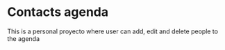 # Contacts agenda
This is a personal proyecto where user can add, edit and delete people to the agenda
